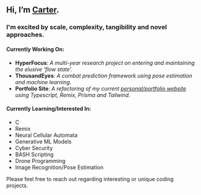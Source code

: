 ## Hi, I’m [Carter](https://carterfaceysmith.tech).<br>
### I'm excited by scale, complexity, tangibility and novel approaches.

#### Currently Working On:
- **HyperFocus**: *A multi-year research project on entering and maintaining the elusive 'flow state'.*
- **ThousandEyes**: *A combat prediction framework using pose estimation and machine learning.*
- **Portfolio Site**: *A refactoring of my current [personal/portfolio website](https://carterfaceysmith.tech) using Typescript, Remix, Prisma and Tailwind.*

#### Currently Learning/Interested In:
- C
- Remix
- Neural Cellular Automata
- Generative ML Models
- Cyber Security
- BASH Scripting
- Drone Programming
- Image Recognition/Pose Estimation

Please feel free to reach out regarding interesting or unique coding projects.
